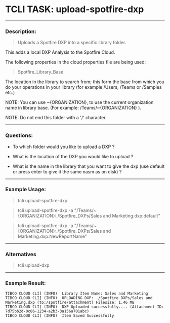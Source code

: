 # TCLI TASK: upload-spotfire-dxp

---
### Description:

> Uploads a Spotfire DXP into a specific library folder.

This adds a local DXP Analysis to the Spotfire Cloud.

The following properties in the cloud properties file are being used:

> Spotfire_Library_Base

The location in the library to search from; this form the base from which you do your operations in your library (for example /Users, /Teams or /Samples etc.)

NOTE: You can use \~{ORGANIZATION}, to use the current organization name in library base. (For example: /Teams/\~{ORGANIZATION} ).

NOTE: Do not end this folder with a '/' character.

---
### Questions:

* To which folder would you like to upload a DXP ?

* What is the location of the DXP you would like to upload ?

* What is the name in the library that you want to give the dxp (use default or press enter to give it the same nasm as on disk) ?

---
### Example Usage:

> tcli upload-spotfire-dxp

> tcli upload-spotfire-dxp -a "/Teams/~{ORGANIZATION}:./Spotfire_DXPs/Sales and Marketing.dxp:default"

> tcli upload-spotfire-dxp -a "/Teams/~{ORGANIZATION}:./Spotfire_DXPs/Sales and Marketing.dxp:NewReportName"

---
### Alternatives
> tcli upload-dxp

---
### Example Result:

```console
TIBCO CLOUD CLI] (INFO)  Library Item Name: Sales and Marketing
TIBCO CLOUD CLI] (INFO)  UPLOADING DXP: ./Spotfire_DXPs/Sales and Marketing.dxp (to:/spotfire/attachment) Filesize: 1.46 MB
TIBCO CLOUD CLI] (INFO)  DXP Uploaded successfully.... (Attachment ID: 7d75bb2d-0c86-1234-a2b3-3a156a701abc)
TIBCO CLOUD CLI] (INFO)  Item Saved Successfully 

```
